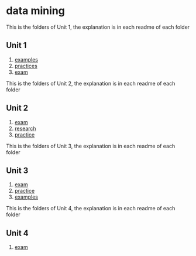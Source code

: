 # data mining

This is the folders of Unit 1, the explanation is in each readme of each folder

## Unit 1

1. [examples](./unit1/examples)
2. [practices](./unit1/practices)
3. [exam](./unit1/exam)

This is the folders of Unit 2, the explanation is in each readme of each folder

## Unit 2

1. [exam](./unit2/exam)
2. [research](./unit2/research)
3. [practice](./unit2/practice)

This is the folders of Unit 3, the explanation is in each readme of each folder

## Unit 3

1. [exam](./unit3/exam)
2. [practice](./unit3/practice)
3. [examples](./unit3/examples)

This is the folders of Unit 4, the explanation is in each readme of each folder

## Unit 4

1. [exam](./unit4/exam)
